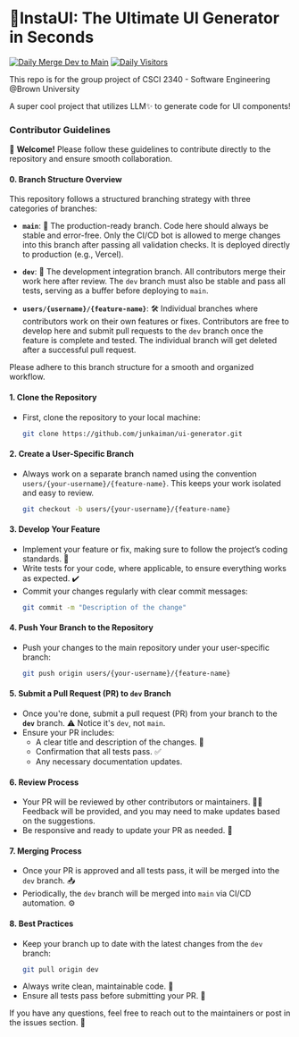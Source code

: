# 📐InstaUI: The Ultimate UI Generator in Seconds
[![Daily Merge Dev to Main](https://github.com/junkaiman/ui-generator/actions/workflows/merge-dev-to-main.yml/badge.svg)](https://github.com/junkaiman/ui-generator/actions/workflows/merge-dev-to-main.yml) [![Daily Visitors](https://hits.seeyoufarm.com/api/count/incr/badge.svg?url=https%3A%2F%2Fgithub.com%2Fjunkaiman%2Fui-generator&count_bg=%2379C83D&title_bg=%232E3339&icon=github.svg&icon_color=%23E7E7E7&title=visitors+daily%2Ftotal&edge_flat=false)](https://hits.seeyoufarm.com)


This repo is for the group project of CSCI 2340 - Software Engineering @Brown University

A super cool project that utilizes LLM✨ to generate code for UI components! 

### Contributor Guidelines
👋 **Welcome!** Please follow these guidelines to contribute directly to the repository and ensure smooth collaboration.

#### 0. **Branch Structure Overview**
This repository follows a structured branching strategy with three categories of branches:

- **`main`**: 🚀 The production-ready branch. Code here should always be stable and error-free. Only the CI/CD bot is allowed to merge changes into this branch after passing all validation checks. It is deployed directly to production (e.g., Vercel).
  
- **`dev`**: 🔄 The development integration branch. All contributors merge their work here after review. The `dev` branch must also be stable and pass all tests, serving as a buffer before deploying to `main`.

- **`users/{username}/{feature-name}`**: 🛠️ Individual branches where contributors work on their own features or fixes. Contributors are free to develop here and submit pull requests to the `dev` branch once the feature is complete and tested. The individual branch will get deleted after a successful pull request.

Please adhere to this branch structure for a smooth and organized workflow. 

#### 1. **Clone the Repository**
   - First, clone the repository to your local machine:
     ```bash
     git clone https://github.com/junkaiman/ui-generator.git
     ```

#### 2. **Create a User-Specific Branch**
   - Always work on a separate branch named using the convention `users/{your-username}/{feature-name}`. This keeps your work isolated and easy to review.
     ```bash
     git checkout -b users/{your-username}/{feature-name}
     ```

#### 3. **Develop Your Feature**
   - Implement your feature or fix, making sure to follow the project’s coding standards. 📏
   - Write tests for your code, where applicable, to ensure everything works as expected. ✔️
   - Commit your changes regularly with clear commit messages:
     ```bash
     git commit -m "Description of the change"
     ```

#### 4. **Push Your Branch to the Repository**
   - Push your changes to the main repository under your user-specific branch:
     ```bash
     git push origin users/{your-username}/{feature-name}
     ```

#### 5. **Submit a Pull Request (PR) to `dev` Branch**
   - Once you're done, submit a pull request (PR) from your branch to the **`dev`** branch. ⚠️ Notice it's `dev`, not `main`.
   - Ensure your PR includes:
     - A clear title and description of the changes. 📝
     - Confirmation that all tests pass. ✅
     - Any necessary documentation updates.

#### 6. **Review Process**
   - Your PR will be reviewed by other contributors or maintainers. 🕵️‍♂️ Feedback will be provided, and you may need to make updates based on the suggestions.
   - Be responsive and ready to update your PR as needed. 🔄

#### 7. **Merging Process**
   - Once your PR is approved and all tests pass, it will be merged into the `dev` branch. 📥
   - Periodically, the `dev` branch will be merged into `main` via CI/CD automation. ⚙️

#### 8. **Best Practices**
   - Keep your branch up to date with the latest changes from the `dev` branch:
     ```bash
     git pull origin dev
     ```
   - Always write clean, maintainable code. 🧹
   - Ensure all tests pass before submitting your PR. 🧪

If you have any questions, feel free to reach out to the maintainers or post in the issues section. 💬
